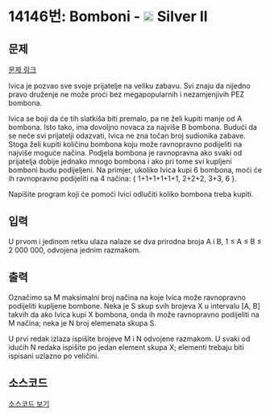 # 14146번: Bomboni - <img src="https://static.solved.ac/tier_small/9.svg" style="height:20px" /> Silver II

<!-- performance -->

<!-- 문제 제출 후 깃허브에 푸시를 했을 때 제출한 코드의 성능이 입력될 공간입니다.-->

<!-- end -->

## 문제

[문제 링크](https://boj.kr/14146)


<p>Ivica je pozvao sve svoje prijatelje na veliku zabavu. Svi znaju da nijedno pravo druženje ne može proći bez megapopularnih i nezamjenjivih PEZ bombona.</p>

<p>Ivica se boji da će tih slatkiša biti premalo, pa ne želi kupiti manje od A bombona. Isto tako, ima dovoljno novaca za najviše B bombona. Budući da se neće svi prijatelji odazvati, Ivica ne zna točan broj sudionika zabave. Stoga želi kupiti količinu bombona koju može ravnopravno podijeliti na najviše moguće načina. Podjela bombona je ravnopravna ako svaki od prijatelja dobije jednako mnogo bombona i ako pri tome svi kupljeni bomboni budu podijeljeni. Na primjer, ukoliko Ivica kupi 6 bombona, moći će ih ravnopravno podijeliti na 4 načina: { 1+1+1+1+1+1, 2+2+2, 3+3, 6 }.</p>

<p>Napišite program koji će pomoći Ivici odlučiti koliko bombona treba kupiti.&nbsp;</p>



## 입력


<p>U prvom i jedinom retku ulaza nalaze se dva prirodna broja A i B, 1 ≤ A ≤ B ≤ 2 000 000, odvojena jednim razmakom.&nbsp;</p>



## 출력


<p>Označimo sa M maksimalni broj načina na koje Ivica može ravnopravno podijeliti kupljene bombone. Neka je S skup svih brojeva X u intervalu [A, B] takvih da ako Ivica kupi X bombona, onda ih može ravnopravno podijeliti na M načina; neka je N broj elemenata skupa S.</p>

<p>U prvi redak izlaza ispišite brojeve M i N odvojene razmakom. U svaki od idućih N redaka ispišite po jedan element skupa X; elementi trebaju biti ispisani uzlazno po veličini.&nbsp;</p>



## 소스코드

[소스코드 보기](Bomboni.cpp)